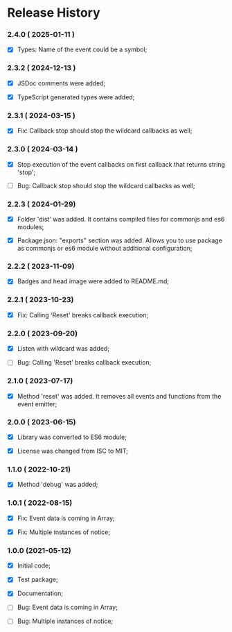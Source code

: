 # Release History





### 2.4.0 ( 2025-01-11 )
- [x] Types: Name of the event could be a symbol;



### 2.3.2 ( 2024-12-13 )
- [x] JSDoc comments were added;
- [x] TypeScript generated types were added;



### 2.3.1 ( 2024-03-15 )
- [x] Fix: Callback stop should stop the wildcard callbacks as well;



### 2.3.0 ( 2024-03-14 )
- [x] Stop execution of the event callbacks on first callback that returns string 'stop';
- [ ] Bug: Callback stop should stop the wildcard callbacks as well;



### 2.2.3 ( 2024-01-29)
- [x] Folder 'dist' was added. It contains compiled files for commonjs and es6 modules;
- [x] Package.json: "exports" section was added. Allows you to use package as commonjs or es6 module without additional configuration;



### 2.2.2 ( 2023-11-09)
- [x] Badges and head image were added to README.md;



### 2.2.1 ( 2023-10-23)
- [x] Fix: Calling 'Reset' breaks callback execution;



### 2.2.0 ( 2023-09-20)
- [x] Listen with wildcard was added;
- [ ] Bug: Calling 'Reset' breaks callback execution;



### 2.1.0 ( 2023-07-17)
- [x] Method 'reset' was added. It removes all events and functions from the event emitter; 



### 2.0.0 ( 2023-06-15)
- [x] Library was converted to ES6 module;
- [x] License was changed from ISC to MIT;



### 1.1.0 ( 2022-10-21)
- [x] Method 'debug' was added;




### 1.0.1 ( 2022-08-15)
- [x] Fix: Event data is coming in Array;
- [x] Fix: Multiple instances of notice;



### 1.0.0 (2021-05-12)
- [x] Initial code;
- [x] Test package;
- [x] Documentation;
- [ ] Bug: Event data is coming in Array;
- [ ] Bug: Multiple instances of notice;


